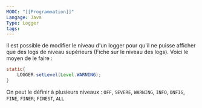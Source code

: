 ```yaml
---
MOOC: "[[Programmation]]"
Langage: Java
Type: Logger
tags:
---
```

Il est possible de modifier le niveau d'un logger pour qu'il ne puisse afficher que des logs de niveau supérieurs (Fiche sur le niveau des logs). Voici le moyen de le faire :
```java
static{
	LOGGER.setLevel(Level.WARNING);
}
```
On peut le définir à plusieurs niveaux : `OFF`, `SEVERE`, `WARNING`, `INFO`, `ONFIG`, `FINE`, `FINER`; `FINEST`, `ALL`